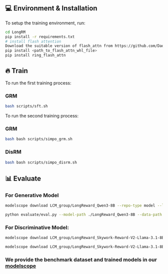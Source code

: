 ## 💻 Environment & Installation

To setup the training environment, run:

```bash
cd LongRM
pip install -r requirements.txt
# install flash attention
Download the suitable version of flash_attn from https://github.com/Dao-AILab/flash-attention/releases
pip install <path_to_flash_attn_whl_file>
pip install ring_flash_attn
```
## 🔥 Train
To run the first training process:

### GRM
```bash
bash scripts/sft.sh 
```

To run the second training process:

### GRM
```bash
bash bash scripts/simpo_grm.sh 
```

### DisRM

```bash
bash bash scripts/simpo_disrm.sh 
```


## 📊 Evaluate

### For Generative Model

```bash
modelscope download LCM_group/LongReward_Qwen3-8B --repo-type model --local_dir ./LongReward_Qwen3-8B

python evaluate/eval.py --model-path ./LongReward_Qwen3-8B --data-path ./LongReward-Bench
```

### For Discriminative Model:

```bash
modelscope download LCM_group/LongReward_Skywork-Reward-V2-Llama-3.1-8B --repo-type model --local_dir ./LongReward_Skywork-Reward-V2-Llama-3.1-8B

modelscope download LCM_group/LongReward_Skywork-Reward-V2-Llama-3.1-8B --repo-type model --local_dir ./LongReward_Skywork-Reward-V2-Llama-3.1-8B
```

### We provide the benchmark dataset and trained models in our [modelscope](https://modelscope.cn/collections/LongReward-Model-and-Dataset-2abfa246c09240)

